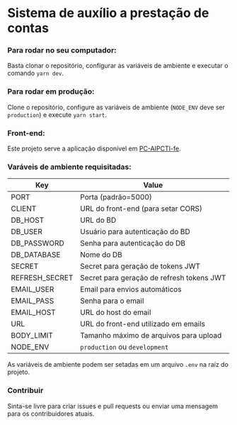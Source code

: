 # Sistema de auxílio a prestação de contas

### Para rodar no seu computador:

Basta clonar o repositório, configurar as variáveis de ambiente e executar o comando `yarn dev`.

### Para rodar em produção:

Clone o repositório, configure as variáveis de ambiente (`NODE_ENV` deve ser `production`) e execute `yarn start`. 


### Front-end:

Este projeto serve a aplicação disponível em [PC-AIPCTI-fe](https://github.com/IFRS-Feliz/PC-AIPCTI-fe).


### Varáveis de ambiente requisitadas:

| Key                 | Value                                     |
| ------------------- | ----------------------------------------- |
| PORT                | Porta (padrão=5000)                       |
| CLIENT              | URL do front-end (para setar CORS)        |
| DB_HOST             | URL do BD                                 |
| DB_USER             | Usuário para autenticação do BD           |
| DB_PASSWORD         | Senha para autenticação do DB             |
| DB_DATABASE         | Nome do DB                                |
| SECRET              | Secret para geração de tokens JWT         |
| REFRESH_SECRET      | Secret para geração de refresh tokens JWT |
| EMAIL_USER          | Email para envios automáticos             |
| EMAIL_PASS          | Senha para o email                        |
| EMAIL_HOST          | URL do host do email                      |
| URL                 | URL do front-end utilizado em emails      |
| BODY_LIMIT          | Tamanho máximo de arquivos para upload    |
| NODE_ENV            | `production` ou `development`             |

As variáveis de ambiente podem ser setadas em um arquivo `.env` na raíz do projeto.


### Contribuir

Sinta-se livre para criar issues e pull requests ou enviar uma mensagem para os contribuidores atuais.
